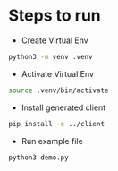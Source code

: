 # Steps to run 

- Create Virtual Env

```sh
python3 -m venv .venv
```

- Activate Virtual Env

```sh
source .venv/bin/activate
```

- Install generated client

```sh
pip install -e ../client
```

- Run example file

```sh
python3 demo.py
```